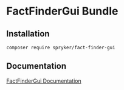 # FactFinderGui Bundle

## Installation

```
composer require spryker/fact-finder-gui
```

## Documentation

[FactFinderGui Documentation](https://spryker.github.io/core/bundles/fact-finder-gui)
